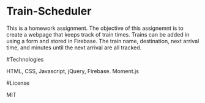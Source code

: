# Train-Scheduler

This is a homework assignment. The objective of this assignemnt is to create a webpage that keeps track of train times. Trains can be added in using a form and stored in Firebase. The train name, destination, next arrival time, and minutes until the next arrival are all tracked.

#Technologies

HTML, CSS, Javascript, jQuery, Firebase. Moment.js

#License

MIT

